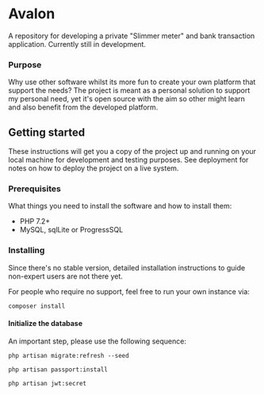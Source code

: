 # Avalon
A repository for developing a private "Slimmer meter" and bank transaction application.
Currently still in development.

### Purpose
Why use other software whilst its more fun to create your own platform that support the needs?
The project is meant as a personal solution to support my personal need,
yet it's open source with the aim so other might learn and also benefit from the developed platform.

## Getting started
These instructions will get you a copy of the project up and running on your local machine for development and testing purposes. See deployment for notes on how to deploy the project on a live system.


### Prerequisites
What things you need to install the software and how to install them:

* PHP 7.2+
* MySQL, sqlLite or ProgressSQL

### Installing
Since there's no stable version, 
detailed installation instructions to guide non-expert users are not there yet.

For people who require no support, feel free to run your own instance via:

`composer install`

#### Initialize the database
An important step, please use the following sequence:

`php artisan migrate:refresh --seed`

`php artisan passport:install`

`php artisan jwt:secret`

